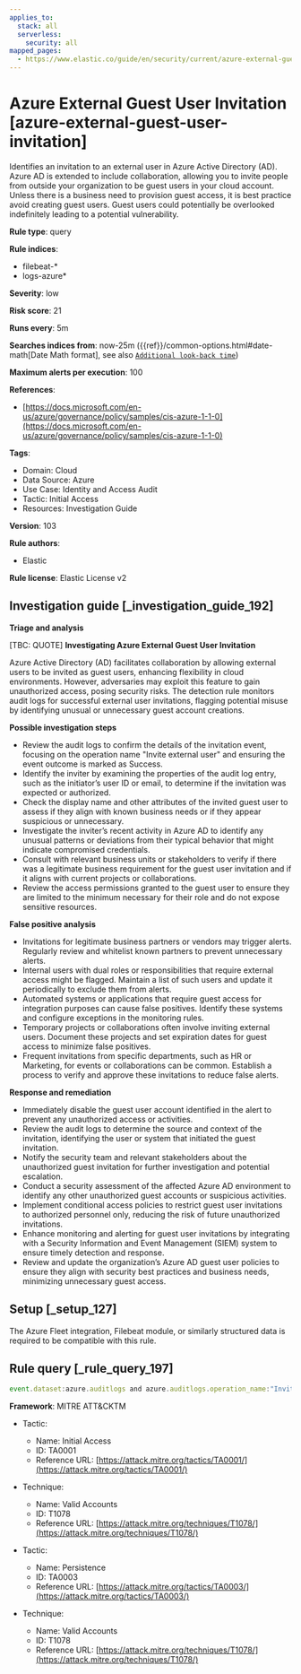```yaml
---
applies_to:
  stack: all
  serverless:
    security: all
mapped_pages:
  - https://www.elastic.co/guide/en/security/current/azure-external-guest-user-invitation.html
---
```


# Azure External Guest User Invitation [azure-external-guest-user-invitation]

Identifies an invitation to an external user in Azure Active Directory (AD). Azure AD is extended to include collaboration, allowing you to invite people from outside your organization to be guest users in your cloud account. Unless there is a business need to provision guest access, it is best practice avoid creating guest users. Guest users could potentially be overlooked indefinitely leading to a potential vulnerability.

**Rule type**: query

**Rule indices**:

* filebeat-*
* logs-azure*

**Severity**: low

**Risk score**: 21

**Runs every**: 5m

**Searches indices from**: now-25m ({{ref}}/common-options.html#date-math[Date Math format], see also [`Additional look-back time`](docs-content://solutions/security/detect-and-alert/create-detection-rule.md#rule-schedule))

**Maximum alerts per execution**: 100

**References**:

* [https://docs.microsoft.com/en-us/azure/governance/policy/samples/cis-azure-1-1-0](https://docs.microsoft.com/en-us/azure/governance/policy/samples/cis-azure-1-1-0)

**Tags**:

* Domain: Cloud
* Data Source: Azure
* Use Case: Identity and Access Audit
* Tactic: Initial Access
* Resources: Investigation Guide

**Version**: 103

**Rule authors**:

* Elastic

**Rule license**: Elastic License v2

## Investigation guide [_investigation_guide_192]

**Triage and analysis**

[TBC: QUOTE]
**Investigating Azure External Guest User Invitation**

Azure Active Directory (AD) facilitates collaboration by allowing external users to be invited as guest users, enhancing flexibility in cloud environments. However, adversaries may exploit this feature to gain unauthorized access, posing security risks. The detection rule monitors audit logs for successful external user invitations, flagging potential misuse by identifying unusual or unnecessary guest account creations.

**Possible investigation steps**

* Review the audit logs to confirm the details of the invitation event, focusing on the operation name "Invite external user" and ensuring the event outcome is marked as Success.
* Identify the inviter by examining the properties of the audit log entry, such as the initiator’s user ID or email, to determine if the invitation was expected or authorized.
* Check the display name and other attributes of the invited guest user to assess if they align with known business needs or if they appear suspicious or unnecessary.
* Investigate the inviter’s recent activity in Azure AD to identify any unusual patterns or deviations from their typical behavior that might indicate compromised credentials.
* Consult with relevant business units or stakeholders to verify if there was a legitimate business requirement for the guest user invitation and if it aligns with current projects or collaborations.
* Review the access permissions granted to the guest user to ensure they are limited to the minimum necessary for their role and do not expose sensitive resources.

**False positive analysis**

* Invitations for legitimate business partners or vendors may trigger alerts. Regularly review and whitelist known partners to prevent unnecessary alerts.
* Internal users with dual roles or responsibilities that require external access might be flagged. Maintain a list of such users and update it periodically to exclude them from alerts.
* Automated systems or applications that require guest access for integration purposes can cause false positives. Identify these systems and configure exceptions in the monitoring rules.
* Temporary projects or collaborations often involve inviting external users. Document these projects and set expiration dates for guest access to minimize false positives.
* Frequent invitations from specific departments, such as HR or Marketing, for events or collaborations can be common. Establish a process to verify and approve these invitations to reduce false alerts.

**Response and remediation**

* Immediately disable the guest user account identified in the alert to prevent any unauthorized access or activities.
* Review the audit logs to determine the source and context of the invitation, identifying the user or system that initiated the guest invitation.
* Notify the security team and relevant stakeholders about the unauthorized guest invitation for further investigation and potential escalation.
* Conduct a security assessment of the affected Azure AD environment to identify any other unauthorized guest accounts or suspicious activities.
* Implement conditional access policies to restrict guest user invitations to authorized personnel only, reducing the risk of future unauthorized invitations.
* Enhance monitoring and alerting for guest user invitations by integrating with a Security Information and Event Management (SIEM) system to ensure timely detection and response.
* Review and update the organization’s Azure AD guest user policies to ensure they align with security best practices and business needs, minimizing unnecessary guest access.


## Setup [_setup_127]

The Azure Fleet integration, Filebeat module, or similarly structured data is required to be compatible with this rule.


## Rule query [_rule_query_197]

```js
event.dataset:azure.auditlogs and azure.auditlogs.operation_name:"Invite external user" and azure.auditlogs.properties.target_resources.*.display_name:guest and event.outcome:(Success or success)
```

**Framework**: MITRE ATT&CKTM

* Tactic:

    * Name: Initial Access
    * ID: TA0001
    * Reference URL: [https://attack.mitre.org/tactics/TA0001/](https://attack.mitre.org/tactics/TA0001/)

* Technique:

    * Name: Valid Accounts
    * ID: T1078
    * Reference URL: [https://attack.mitre.org/techniques/T1078/](https://attack.mitre.org/techniques/T1078/)

* Tactic:

    * Name: Persistence
    * ID: TA0003
    * Reference URL: [https://attack.mitre.org/tactics/TA0003/](https://attack.mitre.org/tactics/TA0003/)

* Technique:

    * Name: Valid Accounts
    * ID: T1078
    * Reference URL: [https://attack.mitre.org/techniques/T1078/](https://attack.mitre.org/techniques/T1078/)




